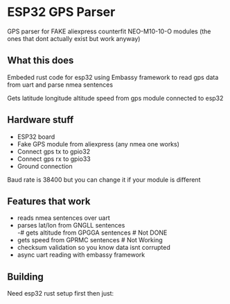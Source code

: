 # ESP32 GPS Parser

GPS parser for FAKE aliexpress counterfit NEO-M10-10-O modules (the ones that dont actually exist but work anyway)

## What this does

Embeded rust code for esp32 using Embassy framework to read gps data from uart and parse nmea sentences

Gets latitude longitude altitude speed from gps module connected to esp32

## Hardware stuff

- ESP32 board 
- Fake GPS module from aliexpress (any nmea one works)
- Connect gps tx to gpio32 
- Connect gps rx to gpio33
- Ground connection

Baud rate is 38400 but you can change it if your module is different

## Features that work

- reads nmea sentences over uart
- parses lat/lon from GNGLL sentences  
-# gets altitude from GPGGA sentences   # Not DONE
- gets speed from GPRMC sentences       # Not Working
- checksum validation so you know data isnt corrupted
- async uart reading with embassy framework

## Building

Need esp32 rust setup first then just:

